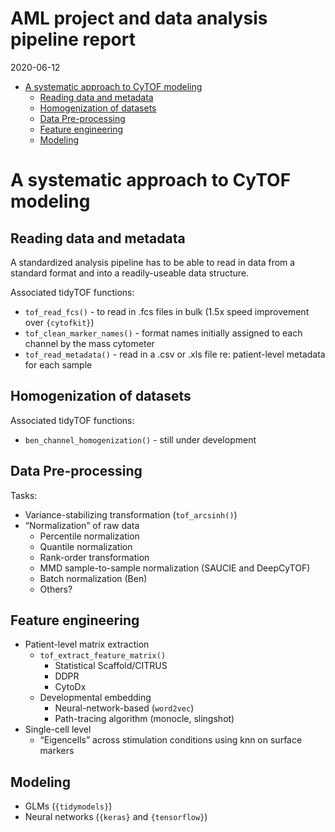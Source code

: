 AML project and data analysis pipeline report
================
2020-06-12

  - [A systematic approach to CyTOF
    modeling](#a-systematic-approach-to-cytof-modeling)
      - [Reading data and metadata](#reading-data-and-metadata)
      - [Homogenization of datasets](#homogenization-of-datasets)
      - [Data Pre-processing](#data-pre-processing)
      - [Feature engineering](#feature-engineering)
      - [Modeling](#modeling)

# A systematic approach to CyTOF modeling

## Reading data and metadata

A standardized analysis pipeline has to be able to read in data from a
standard format and into a readily-useable data structure.

Associated tidyTOF functions:

  - `tof_read_fcs()` - to read in .fcs files in bulk (1.5x speed
    improvement over `{cytofkit}`)
  - `tof_clean_marker_names()` - format names initially assigned to each
    channel by the mass cytometer
  - `tof_read_metadata()` - read in a .csv or .xls file re:
    patient-level metadata for each sample

## Homogenization of datasets

Associated tidyTOF functions:

  - `ben_channel_homogenization()` - still under development

## Data Pre-processing

Tasks:

  - Variance-stabilizing transformation (`tof_arcsinh()`)
  - “Normalization” of raw data
      - Percentile normalization
      - Quantile normalization
      - Rank-order transformation
      - MMD sample-to-sample normalization (SAUCIE and DeepCyTOF)
      - Batch normalization (Ben)
      - Others?

## Feature engineering

  - Patient-level matrix extraction
      - `tof_extract_feature_matrix()`
          - Statistical Scaffold/CITRUS
          - DDPR
          - CytoDx
      - Developmental embedding
          - Neural-network-based (`word2vec`)
          - Path-tracing algorithm (monocle, slingshot)
  - Single-cell level
      - “Eigencells” across stimulation conditions using knn on surface
        markers

## Modeling

  - GLMs (`{tidymodels}`)
  - Neural networks (`{keras}` and `{tensorflow}`)
